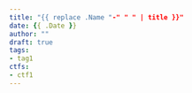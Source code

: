 ```yaml
---
title: "{{ replace .Name "-" " " | title }}"
date: {{ .Date }}
author: ""
draft: true
tags:
- tag1
ctfs:
- ctf1
---
```


